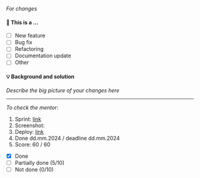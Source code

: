 _For changes_

#### 🤔 This is a ...

- [ ] New feature
- [ ] Bug fix
- [ ] Refactoring
- [ ] Documentation update
- [ ] Other

#### 💡 Background and solution

_Describe the big picture of your changes here_

---

_To check the mentor_:

1. Sprint: [link](https://github.com/)
2. Screenshot:
3. Deploy: [link](https://sloths-final-task.netlify.app/)
4. Done dd.mm.2024 / deadline dd.mm.2024
5. Score: 60 / 60

- [x] Done
- [ ] Partially done (5/10)
- [ ] Not done (0/10)
